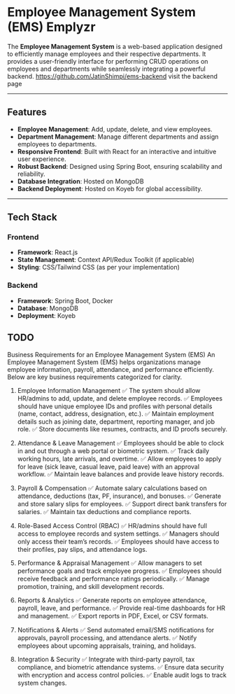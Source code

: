 # Employee Management System (EMS) Emplyzr

The **Employee Management System** is a web-based application designed to efficiently manage employees and their respective departments. It provides a user-friendly interface for performing CRUD operations on employees and departments while seamlessly integrating a powerful backend. https://github.com/JatinShimpi/ems-backend visit the backend page

---

## Features

- **Employee Management**: Add, update, delete, and view employees.
- **Department Management**: Manage different departments and assign employees to departments.
- **Responsive Frontend**: Built with React for an interactive and intuitive user experience.
- **Robust Backend**: Designed using Spring Boot, ensuring scalability and reliability.
- **Database Integration**: Hosted on MongoDB
- **Backend Deployment**: Hosted on Koyeb for global accessibility.

---

## Tech Stack

### Frontend
- **Framework**: React.js
- **State Management**: Context API/Redux Toolkit (if applicable)
- **Styling**: CSS/Tailwind CSS (as per your implementation)

### Backend
- **Framework**: Spring Boot, Docker
- **Database**: MongoDB
- **Deployment**: Koyeb

## TODO
Business Requirements for an Employee Management System (EMS)
An Employee Management System (EMS) helps organizations manage employee information, payroll, attendance, and performance efficiently. Below are key business requirements categorized for clarity.

1. Employee Information Management
✅ The system should allow HR/admins to add, update, and delete employee records.
✅ Employees should have unique employee IDs and profiles with personal details (name, contact, address, designation, etc.).
✅ Maintain employment details such as joining date, department, reporting manager, and job role.
✅ Store documents like resumes, contracts, and ID proofs securely.

2. Attendance & Leave Management
✅ Employees should be able to clock in and out through a web portal or biometric system.
✅ Track daily working hours, late arrivals, and overtime.
✅ Allow employees to apply for leave (sick leave, casual leave, paid leave) with an approval workflow.
✅ Maintain leave balances and provide leave history records.

3. Payroll & Compensation
✅ Automate salary calculations based on attendance, deductions (tax, PF, insurance), and bonuses.
✅ Generate and store salary slips for employees.
✅ Support direct bank transfers for salaries.
✅ Maintain tax deductions and compliance reports.

4. Role-Based Access Control (RBAC)
✅ HR/admins should have full access to employee records and system settings.
✅ Managers should only access their team’s records.
✅ Employees should have access to their profiles, pay slips, and attendance logs.

5. Performance & Appraisal Management
✅ Allow managers to set performance goals and track employee progress.
✅ Employees should receive feedback and performance ratings periodically.
✅ Manage promotion, training, and skill development records.

6. Reports & Analytics
✅ Generate reports on employee attendance, payroll, leave, and performance.
✅ Provide real-time dashboards for HR and management.
✅ Export reports in PDF, Excel, or CSV formats.

7. Notifications & Alerts
✅ Send automated email/SMS notifications for approvals, payroll processing, and attendance alerts.
✅ Notify employees about upcoming appraisals, training, and holidays.

8. Integration & Security
✅ Integrate with third-party payroll, tax compliance, and biometric attendance systems.
✅ Ensure data security with encryption and access control policies.
✅ Enable audit logs to track system changes.
